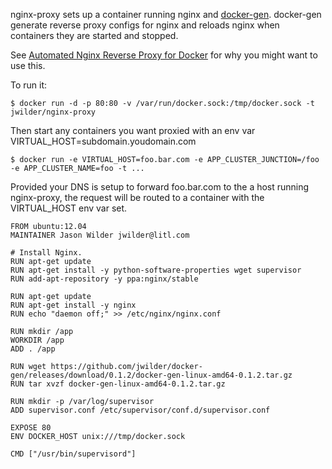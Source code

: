nginx-proxy sets up a container running nginx and [docker-gen][1].  docker-gen generate reverse proxy configs for nginx and reloads nginx when containers they are started and stopped.

See [Automated Nginx Reverse Proxy for Docker][2] for why you might want to use this.

To run it:

    $ docker run -d -p 80:80 -v /var/run/docker.sock:/tmp/docker.sock -t jwilder/nginx-proxy

Then start any containers you want proxied with an env var VIRTUAL_HOST=subdomain.youdomain.com

    $ docker run -e VIRTUAL_HOST=foo.bar.com -e APP_CLUSTER_JUNCTION=/foo -e APP_CLUSTER_NAME=foo -t ...

Provided your DNS is setup to forward foo.bar.com to the a host running nginx-proxy, the request will be routed to a container with the VIRTUAL_HOST env var set.

    FROM ubuntu:12.04
    MAINTAINER Jason Wilder jwilder@litl.com

    # Install Nginx.
    RUN apt-get update
    RUN apt-get install -y python-software-properties wget supervisor
    RUN add-apt-repository -y ppa:nginx/stable

    RUN apt-get update
    RUN apt-get install -y nginx 
    RUN echo "daemon off;" >> /etc/nginx/nginx.conf

    RUN mkdir /app
    WORKDIR /app
    ADD . /app

    RUN wget https://github.com/jwilder/docker-gen/releases/download/0.1.2/docker-gen-linux-amd64-0.1.2.tar.gz
    RUN tar xvzf docker-gen-linux-amd64-0.1.2.tar.gz

    RUN mkdir -p /var/log/supervisor
    ADD supervisor.conf /etc/supervisor/conf.d/supervisor.conf

    EXPOSE 80
    ENV DOCKER_HOST unix:///tmp/docker.sock

    CMD ["/usr/bin/supervisord"]


  [1]: https://github.com/jwilder/docker-gen
  [2]: http://jasonwilder.com/blog/2014/03/25/automated-nginx-reverse-proxy-for-docker/
